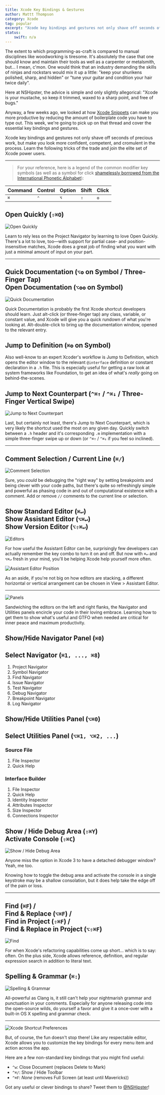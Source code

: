 ```yaml
---
title: Xcode Key Bindings & Gestures
author: Mattt Thompson
category: Xcode
tag: popular
excerpt: "Xcode key bindings and gestures not only shave off seconds of precious work, but make you look more confident, competent, and cromulent in the process."
status:
    swift: n/a
---
```


The extent to which programming-as-craft is compared to manual disciplines like woodworking is tiresome. It's absolutely the case that one should know and maintain their tools as well as a carpenter or metalsmith, but... I mean, c'mon. One would think that an industry demanding the skills of ninjas and rockstars would mix it up a little: "keep your shurikens polished, sharp, and hidden" or "tune your guitar and condition your hair twice daily".

Here at NSHipster, the advice is simple and only slightly allegorical: "Xcode is your mustache, so keep it trimmed, waxed to a sharp point, and free of bugs."

Anyway, a few weeks ago, we looked at how [Xcode Snippets](http://nshipster.com/xcode-snippets/) can make you more productive by reducing the amount of boilerplate code you have to type out. This week, we're going to pick up on that thread and cover the essential key bindings and gestures.

Xcode key bindings and gestures not only shave off seconds of precious work, but make you look more confident, competent, and cromulent in the process. Learn the following tricks of the trade and join the elite set of Xcode power users.

---

> For your reference, here is a legend of the common modifier key symbols (as well as a symbol for click [shamelessly borrowed from the International Phonetic Alphabet](http://en.wikipedia.org/wiki/Click_consonant)):

<table id="xcode-key-bindings-modifiers">
  <thead>
    <tr>
      <th>Command</th>
      <th>Control</th>
      <th>Option</th>
      <th>Shift</th>
      <th>Click</th>
    </tr>
  </thead>
  <tbody>
    <tr>
      <td><tt>⌘</tt></td>
      <td><tt>⌃</tt></td>
      <td><tt>⌥</tt></td>
      <td><tt>⇧</tt></td>
      <td><tt>ʘ</tt></td>
    </tr>
  </tbody>
</table>

## Open Quickly (`⇧⌘O`)

![Open Quickly](http://nshipster.s3.amazonaws.com/xcode-shortcuts-quick-open.png)

Learn to rely less on the Project Navigator by learning to love Open Quickly. There's a lot to love, too—with support for partial case- and position-insensitive matches, Xcode does a great job of finding what you want with just a minimal amount of input on your part.

---

## Quick Documentation (`⌥ʘ` on Symbol / Three-Finger Tap) <br/> Open Documentation (`⌥ʘʘ` on Symbol)

![Quick Documentation](http://nshipster.s3.amazonaws.com/xcode-shortcuts-quick-documentation.gif)

Quick Documentation is probably the first Xcode shortcut developers should learn. Just alt-click (or three-finger tap) any class, variable, or constant value, and Xcode will give you a quick rundown of what you're looking at. Alt-double-click to bring up the documentation window, opened to the relevant entry.

## Jump to Definition (`⌘ʘ` on Symbol)

Also well-know to an expert Xcoder's workflow is Jump to Definition, which opens the editor window to the relevant `@interface` definition or constant declaration in a `.h` file. This is especially useful for getting a raw look at system frameworks like Foundation, to get an idea of what's _really_ going on behind-the-scenes.

## Jump to Next Counterpart (`^⌘↑` / `^⌘↓` / Three-Finger Vertical Swipe)

![Jump to Next Counterpart](http://nshipster.s3.amazonaws.com/xcode-shortcuts-counterpart.gif)

Last, but certainly not least, there's Jump to Next Counterpart, which is very likely the shortcut used the most on any given day. Quickly switch between a `.h` header and it's corresponding `.m` implementation with a simple three-finger swipe up or down (or `^⌘↑` / `^⌘↓` if you feel so inclined).

---

## Comment Selection / Current Line (`⌘/`)

![Comment Selection](http://nshipster.s3.amazonaws.com/xcode-shortcuts-comment.gif)

Sure, you _could_ be debugging the "right way" by setting breakpoints and being clever with your code paths, but there's quite so refreshingly simple and powerful as phasing code in and out of computational existence with a comment. Add or remove `//` comments to the current line or selection.

## Show Standard Editor (`⌘↵`) <br/> Show Assistant Editor (`⌥⌘↵`) <br/> Show Version Editor (`⌥⇧⌘↵`)

![Editors](http://nshipster.s3.amazonaws.com/xcode-shortcuts-editors.gif)

For how useful the Assistant Editor can be, surprisingly few developers can actually remember the key combo to turn it on and off. But now with `⌘↵` and `⌥⌘↵` fresh in your mind, you'll be helping Xcode help yourself more often.

![Assistant Editor Position](http://nshipster.s3.amazonaws.com/xcode-shortcuts-assistant-editor-position.png)

As an aside, if you're not big on how editors are stacking, a different horizontal or vertical arrangement can be chosen in View > Assistant Editor.

---

![Panels](http://nshipster.s3.amazonaws.com/xcode-shortcuts-panels.gif)

Sandwiching the editors on the left and right flanks, the Navigator and Utilities panels encircle your code in their loving embrace. Learning how to get them to show what's useful and GTFO when needed are critical for inner peace and maximum productivity.

## Show/Hide Navigator Panel (`⌘0`)

## Select Navigator (`⌘1, ..., ⌘8`)

1. Project Navigator
2. Symbol Navigator
3. Find Navigator
4. Issue Navigator
5. Test Navigator
6. Debug Navigator
7. Breakpoint Navigator
8. Log Navigator

## Show/Hide Utilities Panel (`⌥⌘0`)

## Select Utilities Panel (`⌥⌘1, ⌥⌘2, ...`)

### Source File

1. File Inspector
2. Quick Help

### Interface Builder

1. File Inspector
2. Quick Help
3. Identity Inspector
4. Attributes Inspector
5. Size Inspector
6. Connections Inspector

## Show / Hide Debug Area (`⇧⌘Y`) <br/> Activate Console (`⇧⌘C`)

![Show / Hide Debug Area](http://nshipster.s3.amazonaws.com/xcode-shortcuts-debug-area.gif)

Anyone miss the option in Xcode 3 to have a detached debugger window? Yeah, me too.

Knowing how to toggle the debug area and activate the console in a single keystroke may be a shallow consolation, but it does help take the edge off of the pain or loss.

---

## Find (`⌘F`) /<br/>Find & Replace (`⌥⌘F`) /<br/>Find in Project (`⇧⌘F`) /<br/>Find & Replace in Project (`⌥⇧⌘F`)

![Find](http://nshipster.s3.amazonaws.com/xcode-shortcuts-find.gif)

For when Xcode's refactoring capabilities come up short... which is to say: often. On the plus side, Xcode allows reference, definition, and regular expression search in addition to literal text.

## Spelling & Grammar (`⌘:`)

![Spelling & Grammar](http://nshipster.s3.amazonaws.com/xcode-shortcuts-spelling-and-grammar.png)

All-powerful as Clang is, it still can't help your nightmarish grammar and punctuation in your comments. Especially for anyone releasing code into the open-source wilds, do yourself a favor and give it a once-over with a built-in OS X spelling and grammar check.

---

![Xcode Shortcut Preferences](http://nshipster.s3.amazonaws.com/xcode-shortcuts-preferences.png)

But, of course, the fun doesn't stop there! Like any respectable editor, Xcode allows you to customize the key bindings for every menu item and action across the app.

Here are a few non-standard key bindings that you might find useful:

- `^w`: Close Document (replaces Delete to Mark)
- `^⌘/`: Show / Hide Toolbar
- `^⌘F`: _None_ (removes Full Screen (at least until Mavericks))

Got any useful or clever bindings to share? Tweet them to [@NSHipster](https://twitter.com/NSHipster)!

